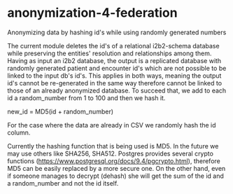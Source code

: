 # anonymization-4-federation
Anonymizing data by hashing id's while using randomly generated numbers

The current module deletes the id's of a relational i2b2-schema database while preserving the entities' resolution and relationships among them. Having as input an i2b2 database, the output is a replicated database with randomly generated patient and encounter id's which are not possible to be linked to the input db's id's. This applies in both ways, meaning the output id's cannot be re-generated in the same way therefore cannot be linked to those of an already anonymized database. To succeed that, we add to each id a random_number from 1 to 100 and then we hash it.

new_id = MD5(id + random_number)

For the case where the data are already in CSV we randomly hash the id column.

Currently the hashing function that is being used is MD5. In the future we may use others like SHA256, SHA512. Postgres provides several crypto functions (https://www.postgresql.org/docs/9.4/pgcrypto.html), therefore MD5 can be easily replaced by a more secure one. On the other hand, even if someone manages to decrypt (dehash) she will get the sum of the id and a random_number and not the id itself.
